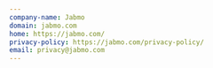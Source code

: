 ```yaml
---
company-name: Jabmo
domain: jabmo.com
home: https://jabmo.com/
privacy-policy: https://jabmo.com/privacy-policy/
email: privacy@jabmo.com
---
```




